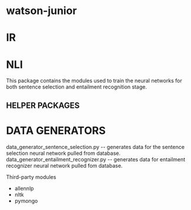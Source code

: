 # watson-junior

# IR

# NLI
This package contains the modules used to train the neural networks for both sentence selection and entailment recognition stage.

## HELPER PACKAGES
# DATA GENERATORS
data_generator_sentence_selection.py
	-- generates data for the sentence selection neural network pulled from database.
data_generator_entailment_recognizer.py
	-- generates data for entailment recognizer  neural network pulled fom database.



Third-party modules
* allennlp
* nltk
* pymongo


